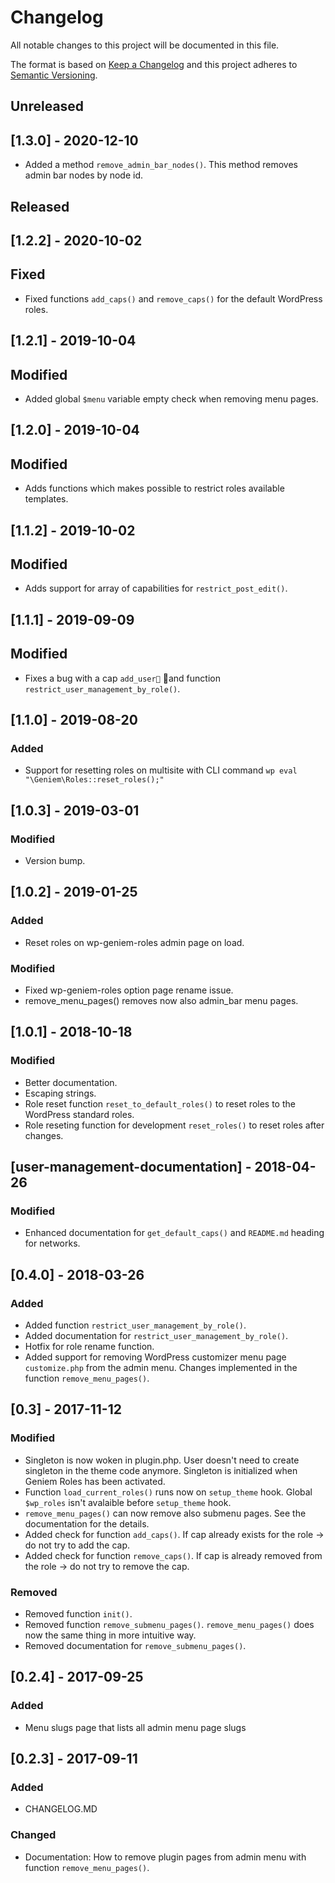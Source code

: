 # Changelog
All notable changes to this project will be documented in this file.

The format is based on [Keep a Changelog](http://keepachangelog.com/en/1.0.0/)
and this project adheres to [Semantic Versioning](http://semver.org/spec/v2.0.0.html).

## Unreleased

## [1.3.0] - 2020-12-10
- Added a method `remove_admin_bar_nodes()`. This method removes admin bar nodes by node id.

## Released

## [1.2.2] - 2020-10-02

## Fixed
- Fixed functions `add_caps()` and `remove_caps()` for the default WordPress roles.

## [1.2.1] - 2019-10-04

## Modified
- Added global `$menu` variable empty check when removing menu pages.

## [1.2.0] - 2019-10-04

## Modified
- Adds functions which makes possible to restrict roles available templates.

## [1.1.2] - 2019-10-02

## Modified
- Adds support for array of capabilities for `restrict_post_edit()`.

## [1.1.1] - 2019-09-09

## Modified
- Fixes a bug with a cap `add_user` and function `restrict_user_management_by_role()`.

## [1.1.0] - 2019-08-20

### Added
- Support for resetting roles on multisite with CLI command `wp eval "\Geniem\Roles::reset_roles();"`

## [1.0.3] - 2019-03-01

### Modified
- Version bump.

## [1.0.2] - 2019-01-25

### Added
- Reset roles on wp-geniem-roles admin page on load.

### Modified
- Fixed wp-geniem-roles option page rename issue.
- remove_menu_pages() removes now also admin_bar menu pages.

## [1.0.1] - 2018-10-18

### Modified
- Better documentation.
- Escaping strings.
- Role reset function `reset_to_default_roles()` to reset roles to the WordPress standard roles.
- Role reseting function for development `reset_roles()` to reset roles after changes.

## [user-management-documentation] - 2018-04-26

### Modified
- Enhanced documentation for `get_default_caps()` and `README.md` heading for networks.

## [0.4.0] - 2018-03-26

### Added
- Added function `restrict_user_management_by_role()`.
- Added documentation for `restrict_user_management_by_role()`.
- Hotfix for role rename function.
- Added support for removing WordPress customizer menu page `customize.php` from the admin menu. Changes implemented in the function `remove_menu_pages()`.

## [0.3] - 2017-11-12

### Modified
- Singleton is now woken in plugin.php. User doesn't need to create singleton in the theme code anymore. Singleton is initialized when Geniem Roles has been activated.
- Function `load_current_roles()` runs now on `setup_theme` hook. Global `$wp_roles` isn't avalaible before `setup_theme` hook.
- `remove_menu_pages()` can now remove also submenu pages. See the documentation for the details.
- Added check for function `add_caps()`. If cap already exists for the role -> do not try to add the cap.
- Added check for function `remove_caps()`. If cap is already removed from the role -> do not try to remove the cap.

### Removed
- Removed function `init()`.
- Removed function `remove_submenu_pages()`. `remove_menu_pages()` does now the same thing in more intuitive way.
- Removed documentation for `remove_submenu_pages()`.

## [0.2.4] - 2017-09-25

### Added
- Menu slugs page that lists all admin menu page slugs

## [0.2.3] - 2017-09-11

### Added
- CHANGELOG.MD

### Changed
- Documentation: How to remove plugin pages from admin menu with function `remove_menu_pages()`.
